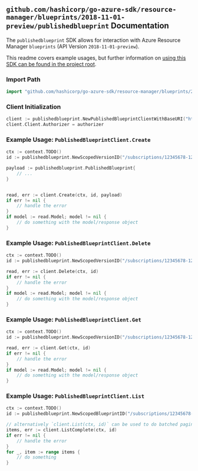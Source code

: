 
## `github.com/hashicorp/go-azure-sdk/resource-manager/blueprints/2018-11-01-preview/publishedblueprint` Documentation

The `publishedblueprint` SDK allows for interaction with Azure Resource Manager `blueprints` (API Version `2018-11-01-preview`).

This readme covers example usages, but further information on [using this SDK can be found in the project root](https://github.com/hashicorp/go-azure-sdk/tree/main/docs).

### Import Path

```go
import "github.com/hashicorp/go-azure-sdk/resource-manager/blueprints/2018-11-01-preview/publishedblueprint"
```


### Client Initialization

```go
client := publishedblueprint.NewPublishedBlueprintClientWithBaseURI("https://management.azure.com")
client.Client.Authorizer = authorizer
```


### Example Usage: `PublishedBlueprintClient.Create`

```go
ctx := context.TODO()
id := publishedblueprint.NewScopedVersionID("/subscriptions/12345678-1234-9876-4563-123456789012/resourceGroups/some-resource-group", "blueprintName", "versionId")

payload := publishedblueprint.PublishedBlueprint{
	// ...
}


read, err := client.Create(ctx, id, payload)
if err != nil {
	// handle the error
}
if model := read.Model; model != nil {
	// do something with the model/response object
}
```


### Example Usage: `PublishedBlueprintClient.Delete`

```go
ctx := context.TODO()
id := publishedblueprint.NewScopedVersionID("/subscriptions/12345678-1234-9876-4563-123456789012/resourceGroups/some-resource-group", "blueprintName", "versionId")

read, err := client.Delete(ctx, id)
if err != nil {
	// handle the error
}
if model := read.Model; model != nil {
	// do something with the model/response object
}
```


### Example Usage: `PublishedBlueprintClient.Get`

```go
ctx := context.TODO()
id := publishedblueprint.NewScopedVersionID("/subscriptions/12345678-1234-9876-4563-123456789012/resourceGroups/some-resource-group", "blueprintName", "versionId")

read, err := client.Get(ctx, id)
if err != nil {
	// handle the error
}
if model := read.Model; model != nil {
	// do something with the model/response object
}
```


### Example Usage: `PublishedBlueprintClient.List`

```go
ctx := context.TODO()
id := publishedblueprint.NewScopedBlueprintID("/subscriptions/12345678-1234-9876-4563-123456789012/resourceGroups/some-resource-group", "blueprintName")

// alternatively `client.List(ctx, id)` can be used to do batched pagination
items, err := client.ListComplete(ctx, id)
if err != nil {
	// handle the error
}
for _, item := range items {
	// do something
}
```
